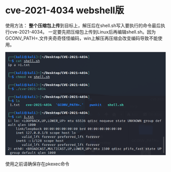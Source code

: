 # cve-2021-4034 webshell版

使用方法：
**整个压缩包上传**到目标上，解压后在shell.sh写入要执行的命令最后执行cve-2021-4034。
一定要先把压缩包上传到Linux后再编辑shell.sh。因为GCONV_PATH=.文件夹奇奇怪怪编码，win上解压再压缩会改变编码导致不能使用。

![image-](image.png)



使用之前请确保存在pkexec命令
